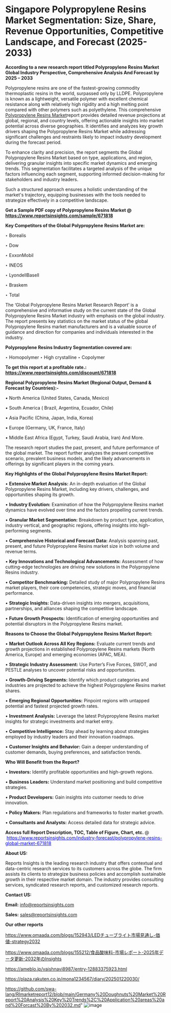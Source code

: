# Singapore Polypropylene Resins Market Segmentation: Size, Share, Revenue Opportunities, Competitive Landscape, and Forecast (2025-2033)

<strong>According to a new research report titled Polypropylene Resins Market Global Industry Perspective, Comprehensive Analysis And Forecast by 2025 – 2033</strong>

Polypropylene resins are one of the fastest-growing commodity thermoplastic resins in the world, surpassed only by LLDPE. Polypropylene is known as a lightweight, versatile polymer with excellent chemical resistance along with relatively high rigidity and a high melting point compared with other polymers such as polyethylene. This comprehensive <a href=https://www.reportsinsights.com/sample/671818>Polypropylene Resins Market</a>report provides detailed revenue projections at global, regional, and country levels, offering actionable insights into market potential across diverse geographies. It identifies and analyzes key growth drivers shaping the Polypropylene Resins Market while addressing significant challenges and restraints likely to impact industry development during the forecast period.

To enhance clarity and precision, the report segments the Global Polypropylene Resins Market based on type, applications, and region, delivering granular insights into specific market dynamics and emerging trends. This segmentation facilitates a targeted analysis of the unique factors influencing each segment, supporting informed decision-making for stakeholders and industry leaders.

Such a structured approach ensures a holistic understanding of the market's trajectory, equipping businesses with the tools needed to strategize effectively in a competitive landscape.

<strong>Get a Sample PDF copy of Polypropylene Resins Market </strong><strong>@<a href=https://www.reportsinsights.com/sample/671818 style=color:#0000ff;> https://www.reportsinsights.com/sample/671818</a></strong></font>

<strong>Key Competitors of the Global Polypropylene Resins Market are:</strong>

‣ Borealis

‣ Dow

‣ ExxonMobil

‣ INEOS

‣ LyondellBasell

‣ Braskem

‣ Total

The ‘Global Polypropylene Resins Market Research Report’ is a comprehensive and informative study on the current state of the Global Polypropylene Resins Market industry with emphasis on the global industry. The report presents key statistics on the market status of the global Polypropylene Resins market manufacturers and is a valuable source of guidance and direction for companies and individuals interested in the industry.

<strong>Polypropylene Resins Industry Segmentation covered are:</strong>

‣ Homopolymer
‣ High crystalline
‣ Copolymer

<strong>To get this report at a profitable rate.: <a href=https://www.reportsinsights.com/discount/671818 style=color:#0000ff;>https://www.reportsinsights.com/discount/671818</a></strong></font>

<strong>Regional Polypropylene Resins Market (Regional Output, Demand &amp; Forecast by Countries):-</strong>

• North America (United States, Canada, Mexico)

• South America ( Brazil, Argentina, Ecuador, Chile)

• Asia Pacific (China, Japan, India, Korea)

• Europe (Germany, UK, France, Italy)

• Middle East Africa (Egypt, Turkey, Saudi Arabia, Iran) And More.

The research report studies the past, present, and future performance of the global market. The report further analyzes the present competitive scenario, prevalent business models, and the likely advancements in offerings by significant players in the coming years.

<strong>Key Highlights of the Global Polypropylene Resins Market Report:</strong>

• <strong>Extensive Market Analysis:</strong> An in-depth evaluation of the Global Polypropylene Resins Market, including key drivers, challenges, and opportunities shaping its growth.

• <strong>Industry Evolution:</strong> Examination of how the Polypropylene Resins market dynamics have evolved over time and the factors propelling current trends.

• <strong>Granular Market Segmentation:</strong> Breakdown by product type, application, industry vertical, and geographic regions, offering insights into high-performing segments.

• <strong>Comprehensive Historical and Forecast Data:</strong> Analysis spanning past, present, and future Polypropylene Resins market size in both volume and revenue terms.

• <strong>Key Innovations and Technological Advancements:</strong> Assessment of how cutting-edge technologies are driving new solutions in the Polypropylene Resins industry.

• <strong>Competitor Benchmarking:</strong> Detailed study of major Polypropylene Resins market players, their core competencies, strategic moves, and financial performance.

• <strong>Strategic Insights:</strong> Data-driven insights into mergers, acquisitions, partnerships, and alliances shaping the competitive landscape.

• <strong>Future Growth Prospects:</strong> Identification of emerging opportunities and potential disruptors in the Polypropylene Resins market.

<strong>Reasons to Choose the Global Polypropylene Resins Market Report:</strong>

• <strong>Market Outlook Across All Key Regions:</strong> Evaluate current trends and growth projections in established Polypropylene Resins markets (North America, Europe) and emerging economies (APAC, MEA).

• <strong>Strategic Industry Assessment:</strong> Use Porter’s Five Forces, SWOT, and PESTLE analyses to uncover potential risks and opportunities.

• <strong>Growth-Driving Segments:</strong> Identify which product categories and industries are projected to achieve the highest Polypropylene Resins market shares.

• <strong>Emerging Regional Opportunities:</strong> Pinpoint regions with untapped potential and fastest projected growth rates.

• <strong>Investment Analysis:</strong> Leverage the latest Polypropylene Resins market insights for strategic investments and market entry.

• <strong>Competitive Intelligence:</strong> Stay ahead by learning about strategies employed by industry leaders and their innovation roadmaps.

• <strong>Customer Insights and Behavior:</strong> Gain a deeper understanding of customer demands, buying preferences, and satisfaction trends.

<strong>Who Will Benefit from the Report?</strong>

• <strong>Investors:</strong> Identify profitable opportunities and high-growth regions.

• <strong>Business Leaders:</strong> Understand market positioning and build competitive strategies.

• <strong>Product Developers:</strong> Gain insights into customer needs to drive innovation.

• <strong>Policy Makers:</strong> Plan regulations and frameworks to foster market growth.

• <strong>Consultants and Analysts:</strong> Access detailed data for strategic advice.
</ul>
<strong>Access full Report Description, TOC, Table of Figure, Chart, etc. </strong>@  <a href=https://www.reportsinsights.com/industry-forecast/polypropylene-resins-global-market-671818 style=color:#0000ff;>https://www.reportsinsights.com/industry-forecast/polypropylene-resins-global-market-671818</a></font>

<strong><strong>About US</strong>:</strong>

Reports Insights is the leading research industry that offers contextual and data-centric research services to its customers across the globe. The firm assists its clients to strategize business policies and accomplish sustainable growth in their respective market domain. The industry provides consulting services, syndicated research reports, and customized research reports.

<strong>Contact US:</strong>

<p class=""""><b>Email:</b> <a href=mailto:info@reportsinsights.com>info@reportsinsights.com</a></p>
<p class=""""><b>Sales:</b> <a href=mailto:sales@reportsinsights.com>sales@reportsinsights.com</a></p>

<strong>Our other reports</strong>

<a href=https://www.omaada.com/blogs/152943/LEDチューブライト市場見通し-価値-strategy2032>https://www.omaada.com/blogs/152943/LEDチューブライト市場見通し-価値-strategy2032</a>

<a href=https://www.omaada.com/blogs/155212/食品酸味料-市場レポート-2025年データ更新-2032年のInsights>https://www.omaada.com/blogs/155212/食品酸味料-市場レポート-2025年データ更新-2032年のInsights</a>

<a href=https://ameblo.jp/vaishnavi8987/entry-12883375923.html>https://ameblo.jp/vaishnavi8987/entry-12883375923.html</a>

<a href=https://plaza.rakuten.co.jp/mona1234567/diary/202501220030/>https://plaza.rakuten.co.jp/mona1234567/diary/202501220030/</a>

<a href=https://github.com/swa-lang/RImarketreport12/blob/main/Germany%20Doughnuts%20Market%20Report%20Analysis%20Key%20Trends%2C%20Application%20areas%20and%20Forcast%20By%202032.md>https://github.com/swa-lang/RImarketreport12/blob/main/Germany%20Doughnuts%20Market%20Report%20Analysis%20Key%20Trends%2C%20Application%20areas%20and%20Forcast%20By%202032.md</a>"
![image](https://github.com/user-attachments/assets/8f52a69a-534c-419e-8532-ff28563328f0)
